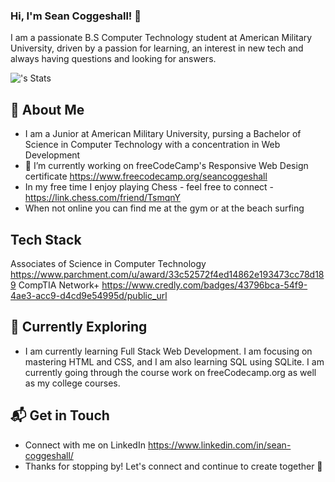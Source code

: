 ### Hi, I'm Sean Coggeshall! 👋

I am a passionate B.S Computer Technology student at American Military University, driven by a passion for learning, an interest in new tech and always having questions and looking for answers. 

![<Sean Coggeshall>'s Stats](https://github-readme-stats.vercel.app/api?username=<seancoggs>&theme=vue-dark&show_icons=true&hide_border=true&count_private=true)

## 🚀 About Me

- I am a Junior at American Military University, pursing a Bachelor of Science in Computer Technology with a concentration in Web Development 
- 🔭 I’m currently working on freeCodeCamp's Responsive Web Design certificate 
https://www.freecodecamp.org/seancoggeshall
- In my free time I enjoy playing Chess - feel free to connect - https://link.chess.com/friend/TsmqnY
- When not online you can find me at the gym or at the beach surfing 

## Tech Stack
Associates of Science in Computer Technology https://www.parchment.com/u/award/33c52572f4ed14862e193473cc78d189
CompTIA Network+ 
https://www.credly.com/badges/43796bca-54f9-4ae3-acc9-d4cd9e54995d/public_url

## 🌱 Currently Exploring

- I am currently learning Full Stack Web Development. I am focusing on mastering HTML and CSS, and I am also learning SQL using SQLite. I am currently going through the course work on freeCodecamp.org as well as my college courses.


## 📬 Get in Touch

- Connect with me on LinkedIn https://www.linkedin.com/in/sean-coggeshall/
- Thanks for stopping by! Let's connect and continue to create together 🚀

<!--
